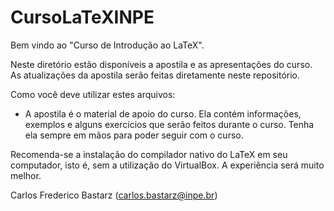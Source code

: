 # CursoLaTeXINPE

Bem vindo ao "Curso de Introdução ao LaTeX".

Neste diretório estão disponíveis a apostila e as apresentações do curso. As atualizações da apostila serão feitas diretamente neste repositório.

Como você deve utilizar estes arquivos:

- A apostila é o material de apoio do curso. Ela contém informações, exemplos e alguns exercícios que serão feitos durante o curso. Tenha ela sempre em mãos para poder seguir com o curso.

Recomenda-se a instalação do compilador nativo do LaTeX em seu computador, isto é, sem a utilização do VirtualBox. A experiência será muito melhor.

Carlos Frederico Bastarz
(carlos.bastarz@inpe.br)
